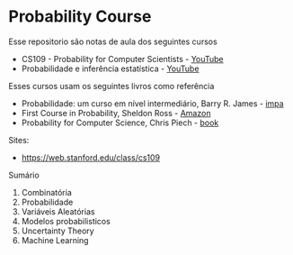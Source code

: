 # Probability Course

Esse repositorio são notas de aula dos seguintes cursos
- CS109 - Probability for Computer Scientists - [YouTube](https://www.youtube.com/playlist?list=PLoROMvodv4rOpr_A7B9SriE_iZmkanvUg)
- Probabilidade e inferência estatística - [YouTube](https://www.youtube.com/playlist?list=PL5Dg8nFln2eVsLUFxlYqjKh4Ps5nW2j1W)

Esses cursos usam os seguintes livros como referência
- Probabilidade: um curso em nível intermediário, Barry R. James - [impa](https://impa.br/page-livros/probabilidade-um-curso-em-nivel-intermediario/)
- First Course in Probability, Sheldon Ross - [Amazon](https://www.amazon.com.br/First-Course-Probability-Global/dp/1292269200/ref=sr_1_3?__mk_pt_BR=%C3%85M%C3%85%C5%BD%C3%95%C3%91&crid=1WOVIVKG7C9T4&dib=eyJ2IjoiMSJ9.DcLvN-CuzsAcWclz9NCtN7ZWhlxKOjcuUV9YaryG9mihniYW9Gyr3ySERE-WVfp3rERmxlAC5j_ybkkJfU8ocWNT57h7fe9QfeMpfk4uKPzh6YD9MICPnlD7ZSsXByaOQFwc3FLKbvhqSmNvKw6hkyGYZ9DZLGKnrCyUjoNM77Oxwegall0tuupwonulAQyn2KIf48qrl_LsV-bloZ0PkfWGvTmHs968erc4wcV7QiQ.XsaJ2_z12GerxSrSKEj3glww6zeDS3PfIKSGxGP3B4M&dib_tag=se&keywords=sheldon+ross&qid=1737637612&s=books&sprefix=sheldon+ross%2Cstripbooks%2C176&sr=1-3&ufe=app_do%3Aamzn1.fos.fcd6d665-32ba-4479-9f21-b774e276a678)
- Probability for Computer Science, Chris Piech - [book](https://probabilityforcs.firebaseapp.com/book)

Sites:
- https://web.stanford.edu/class/cs109

Sumário
1. Combinatória
2. Probabilidade
3. Variáveis Aleatórias
5. Modelos probabilisticos
6. Uncertainty Theory
7. Machine Learning
